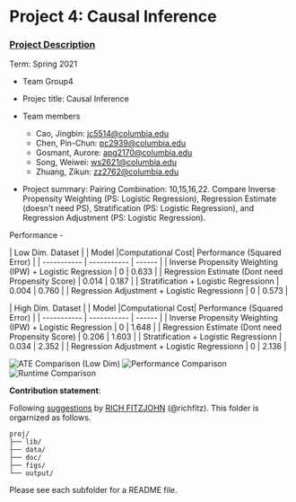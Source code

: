 # Project 4: Causal Inference

### [Project Description](doc/project4_desc.md)

Term: Spring 2021

+ Team Group4
+ Projec title: Causal Inference
+ Team members
	+ Cao, Jingbin: jc5514@columbia.edu
	+ Chen, Pin-Chun: pc2939@columbia.edu 
	+ Gosmant, Aurore: apg2170@columbia.edu
	+ Song, Weiwei: ws2621@columbia.edu
	+ Zhuang, Zikun: zz2762@columbia.edu   

+ Project summary:  Pairing Combination: 10,15,16,22. Compare Inverse Propensity Weighting (PS: Logistic Regression), Regression Estimate (doesn't need PS), Stratification (PS: Logistic Regression), and Regression Adjustment (PS: Logistic Regression).

Performance - 

| Low Dim. Dataset |
| Model      |Computational Cost| Performance (Squared Error) | 
| ----------- | ----------- | ------    |
| Inverse Propensity Weighting (IPW) + Logistic Regression     |  0    |  0.633     | 
| Regression Estimate (Dont need Propensity Score)      |  0.014      |   0.187   | 
| Stratification + Logistic Regressionn      |   0.004    |   0.760   |
| Regression Adjustment + Logistic Regressionn      |  0    |   0.573    |

| High Dim. Dataset |
| Model      |Computational Cost| Performance (Squared Error) | 
| ----------- | ----------- | ------    |
| Inverse Propensity Weighting (IPW) + Logistic Regression     |  0    |  1.648     | 
| Regression Estimate (Dont need Propensity Score)      |  0.206      |   1.603   | 
| Stratification + Logistic Regressionn      |   0.034    |   2.352    |
| Regression Adjustment + Logistic Regressionn      |   0    |   2.136    |

![ATE Comparison (Low Dim)](https://github.com/TZstatsADS/Spring2021-Project4-project5_group4/blob/main/figs/ATE.jpeg)
![Performance Comparison](https://github.com/TZstatsADS/Spring2021-Project4-project5_group4/blob/main/figs/performance.jpeg)
![Runtime Comparison](https://github.com/TZstatsADS/Spring2021-Project4-project5_group4/blob/main/figs/runtime.jpeg)

**Contribution statement**: 

Following [suggestions](http://nicercode.github.io/blog/2013-04-05-projects/) by [RICH FITZJOHN](http://nicercode.github.io/about/#Team) (@richfitz). This folder is orgarnized as follows.

```
proj/
├── lib/
├── data/
├── doc/
├── figs/
└── output/
```

Please see each subfolder for a README file.

